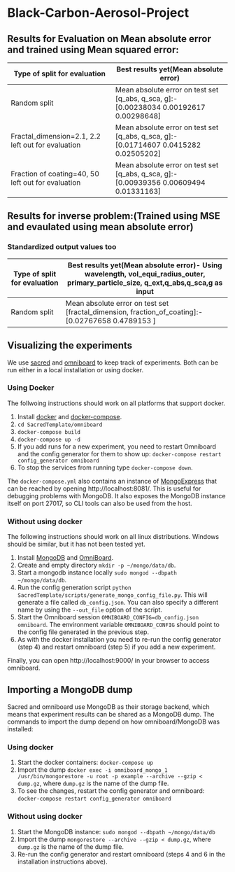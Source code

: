 # Black-Carbon-Aerosol-Project
## Results for Evaluation on Mean absolute error and trained using Mean squared error:
Type of split for evaluation | Best results yet(Mean absolute error)
------------- | -------------
Random split | Mean absolute error on test set [q_abs, q_sca, g]:-   [0.00238034 0.00192617 0.00298648]
Fractal_dimension=2.1, 2.2 left out for evaluation  | Mean absolute error on test set [q_abs, q_sca, g]:-   [0.01714607 0.0415282  0.02505202]
Fraction of coating=40, 50 left out for evaluation  | Mean absolute error on test set [q_abs, q_sca, g]:-   [0.00939356 0.00609494 0.01331163]

## Results for inverse problem:(Trained using MSE and evaulated using mean absolute error)
### Standardized output values too

Type of split for evaluation | Best results yet(Mean absolute error)- Using wavelength, vol_equi_radius_outer, primary_particle_size, q_ext,q_abs,q_sca,g as input
------------- | -------------
Random split | Mean absolute error on test set [fractal_dimension, fraction_of_coating]:-   [0.02767658 0.4789153 ]


## Visualizing the experiments
We use [sacred](https://sacred.readthedocs.io/en/stable/) and [omniboard](https://github.com/vivekratnavel/omniboard) to keep track of experiments. Both can be run either in a local installation or using docker.

### Using Docker
The follwoing instructions should work on all platforms that support docker.

1. Install [docker](https://docs.docker.com/get-docker/) and [docker-compose](https://docs.docker.com/compose/install/).
2. `cd SacredTemplate/omniboard`
3. `docker-compose build`
4. `docker-compose up -d`
5. If you add runs for a new experiment, you need to restart Omniboard and the config generator for them to show up: `docker-compose restart config_generator omniboard`
6. To stop the services from running type `docker-compose down`.

The `docker-compose.yml` also contains an instance of [MongoExpress](https://github.com/mongo-express/mongo-express) that can be reached by opening http://localhost:8081/. This is useful for debugging problems with MongoDB.
It also exposes the MongoDB instance itself on port 27017, so CLI tools can also be used from the host.

### Without using docker
The following instructions should work on all linux distributions. Windows should be similar, but it has not been tested yet.

1. Install [MongoDB](https://docs.mongodb.com/manual/installation/) and [OmniBoard](https://vivekratnavel.github.io/omniboard/#/quick-start). 
2. Create and empty directory `mkdir -p ~/mongo/data/db`.
3. Start a mongodb instance locally `sudo mongod --dbpath ~/mongo/data/db`.
4. Run the config generation script `python SacredTemplate/scripts/generate_mongo_config_file.py`. This will generate a file called `db_config.json`. You can also specify a different name by using the `--out_file` option of the script.
5. Start the Omniboard session `OMNIBOARD_CONFIG=db_config.json omniboard`. The environment variable `OMNIBOARD_CONFIG` should point to the config file generated in the previous step.
6. As with the docker installation you need to re-run the config generator (step 4) and restart omniboard (step 5) if you add a new experiment. 

Finally, you can open http://localhost:9000/ in your browser to access omniboard.

## Importing a MongoDB dump
Sacred and omniboard use MongoDB as their storage backend, which means that experiment results can be shared as a MongoDB dump. The commands to import the dump depend on how omniboard/MongoDB was installed:

### Using docker
1. Start the docker containers: `docker-compose up`
2. Import the dump `docker exec -i omniboard_mongo_1 /usr/bin/mongorestore -u root -p example --archive --gzip < dump.gz`, where `dump.gz` is the name of the dump file.
3. To see the changes, restart the config generator and omniboard: `docker-compose restart config_generator omniboard`

### Without using docker
1. Start the MongoDB instance: `sudo mongod --dbpath ~/mongo/data/db`
2. Import the dump `mongorestore --archive --gzip < dump.gz`, where `dump.gz` is the name of the dump file.
3. Re-run the config generator and restart omniboard (steps 4 and 6 in the installation instructions above).
